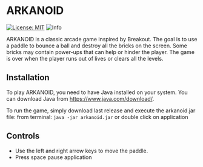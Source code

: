 # ARKANOID
 
[![License: MIT](https://img.shields.io/badge/License-MIT-yellow.svg)](https://opensource.org/licenses/MIT)
![Info](https://img.shields.io/badge/Report%20made%20using-LaTeX-blue)

ARKANOID is a classic arcade game inspired by Breakout. The goal is to use a paddle to bounce a ball and destroy all the bricks on the screen. Some bricks may contain power-ups that can help or hinder the player. The game is over when the player runs out of lives or clears all the levels.

## Installation

To play ARKANOID, you need to have Java installed on your system. You can download Java from https://www.java.com/download/.

To run the game, simply download last release and execute the arkanoid.jar file:
from terminal: `java -jar arkanoid.jar`
or double click on application 

## Controls

- Use the left and right arrow keys to move the paddle.
- Press space pause application
